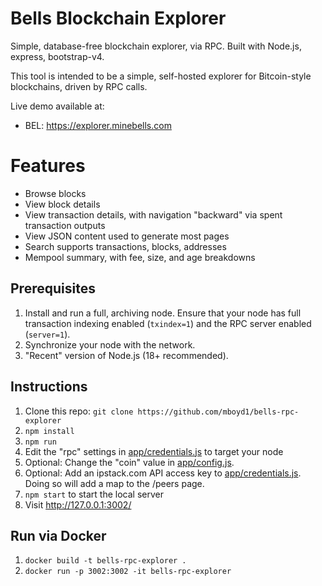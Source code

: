 # Bells Blockchain Explorer

Simple, database-free blockchain explorer, via RPC. Built with Node.js, express, bootstrap-v4.

This tool is intended to be a simple, self-hosted explorer for Bitcoin-style blockchains, driven by RPC calls.

Live demo available at:

* BEL: https://explorer.minebells.com

# Features

* Browse blocks
* View block details
* View transaction details, with navigation "backward" via spent transaction outputs
* View JSON content used to generate most pages
* Search supports transactions, blocks, addresses
* Mempool summary, with fee, size, and age breakdowns

## Prerequisites

1. Install and run a full, archiving node. Ensure that your node has full transaction indexing enabled (`txindex=1`) and the RPC server enabled (`server=1`).
2. Synchronize your node with the network.
3. "Recent" version of Node.js (18+ recommended).

## Instructions

1. Clone this repo: `git clone https://github.com/mboyd1/bells-rpc-explorer`
2. `npm install`
3. `npm run`
4. Edit the "rpc" settings in [app/credentials.js](app/credentials.js) to target your node
5. Optional: Change the "coin" value in [app/config.js](app/config.js).
6. Optional: Add an ipstack.com API access key to [app/credentials.js](app/credentials.js). Doing so will add a map to the /peers page.
7. `npm start` to start the local server
8. Visit http://127.0.0.1:3002/

## Run via Docker

1. `docker build -t bells-rpc-explorer .`
2. `docker run -p 3002:3002 -it bells-rpc-explorer`

